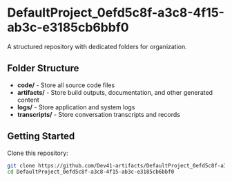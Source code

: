 # DefaultProject_0efd5c8f-a3c8-4f15-ab3c-e3185cb6bbf0
A structured repository with dedicated folders for organization.

## Folder Structure

- **code/** - Store all source code files
- **artifacts/** - Store build outputs, documentation, and other generated content
- **logs/** - Store application and system logs
- **transcripts/** - Store conversation transcripts and records

## Getting Started

Clone this repository:
```bash
git clone https://github.com/Dev41-artifacts/DefaultProject_0efd5c8f-a3c8-4f15-ab3c-e3185cb6bbf0
cd DefaultProject_0efd5c8f-a3c8-4f15-ab3c-e3185cb6bbf0
```
